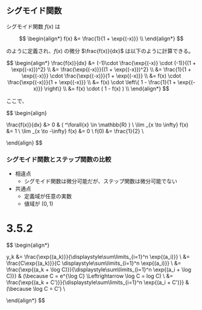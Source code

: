 
## シグモイド関数

シグモイド関数 $f(x)$ は

$$
\begin{align*}
f(x) &= \frac{1}{1 + \exp{(-x)}} \\
\end{align*}
$$

のように定義され、$f(x)$ の微分 $\frac{f(x)}{dx}$ は以下のように計算できる。

$$
\begin{align*}
   \frac{f(x)}{dx} &= (-1)\cdot \frac{\exp{(-x)} \cdot (-1)}{(1 + \exp{(-x)})^2} \\
                  &= \frac{\exp{(-x)}}{(1 + \exp{(-x)})^2} \\
                  &= \frac{1}{1 + \exp{(-x)}} \cdot \frac{\exp{(-x)}}{1 + \exp{(-x)}} \\
                  &= f(x) \cdot \frac{\exp{(-x)}}{1 + \exp{(-x)}} \\
                  &= f(x) \cdot \left\{ 1 - \frac{1}{1 + \exp{(-x)}} \right\} \\
                  &= f(x) \cdot ( 1 - f(x) ) \\
\end{align*}
$$

ここで、

$$
\begin{align}

   \frac{f(x)}{dx} &> 0 & ( ^\forall{x} \in \mathbb{R} )  \\
   \lim _{x \to \infty} f(x) &= 1 \\
   \lim _{x \to -\infty} f(x) &= 0 \\
   f(0) &= \frac{1}{2} \\

\end{align}
$$


### シグモイド関数とステップ関数の比較

- 相違点
  - シグモイド関数は微分可能だが、ステップ関数は微分可能でない
- 共通点
  - 定義域が任意の実数
  - 値域が $(0, 1)$

# 3.5.2


$$
\begin{align*}

   y_k &= \frac{\exp{(a_k)}}{\displaystyle\sum\limits_{i=1}^n \exp{(a_i)}}  \\
        &= \frac{C\exp{(a_k)}}{C \displaystyle\sum\limits_{i=1}^n \exp{(a_i)}}  \\
        &= \frac{\exp{(a_k + \log C)}}{\displaystyle\sum\limits_{i=1}^n \exp{(a_i + \log C)}} 
          & (\because C = e^{\log C} \Leftrightarrow \log C = log C) \\
        &= \frac{\exp{(a_k + C')}}{\displaystyle\sum\limits_{i=1}^n \exp{(a_i + C')}} 
          & (\because \log C = C') \\

\end{align*}
$$
